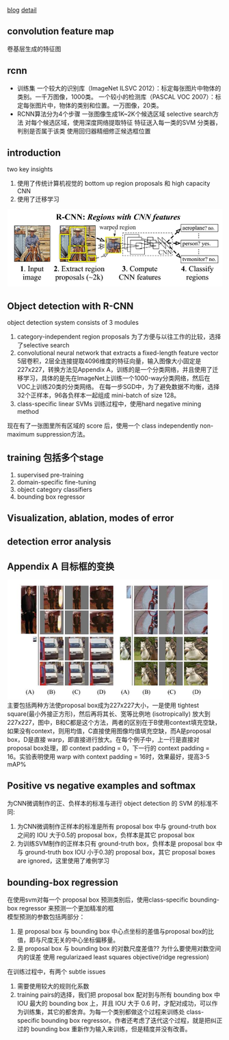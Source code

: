 [blog](http://www.cnblogs.com/dudumiaomiao/p/6560841.html)
[detail](http://blog.csdn.net/shenxiaolu1984/article/details/51152614)

## convolution feature map
卷基层生成的特征图

## rcnn
- 训练集
    一个较大的识别库（ImageNet ILSVC 2012）：标定每张图片中物体的类别。一千万图像，1000类。 
    一个较小的检测库（PASCAL VOC 2007）：标定每张图片中，物体的类别和位置。一万图像，20类。 
- RCNN算法分为4个步骤 
    一张图像生成1K~2K个候选区域 selective search方法
    对每个候选区域，使用深度网络提取特征 
    特征送入每一类的SVM 分类器，判别是否属于该类 
    使用回归器精细修正候选框位置 
## introduction
two key insights
1. 使用了传统计算机视觉的 bottom up region proposals 和 high capacity CNN
2. 使用了迁移学习  

![rcnnflow](../image/essay/rcnnflow.jpg)

## Object detection with R-CNN
object detection system consists of 3 modules
1. category-independent region proposals
为了方便与以往工作的比较，选择了selective search
2. convolutional neural network that extracts a fixed-length feature vector
5层卷积，2层全连接提取4096维度的特征向量，输入图像大小固定是227x227，转换方法见Appendix A，训练的是一个分类网络，并且使用了迁移学习，具体的是先在ImageNet上训练一个1000-way分类网络，然后在VOC上训练20类的分类网络。
在每一步SGD中，为了避免数据不均衡，选择32个正样本，96各负样本一起组成 mini-batch of size 128。
3. class-specific linear SVMs
训练过程中，使用hard negative mining method

现在有了一张图里所有区域的 score 后，使用一个 class independently non-maximum suppression方法。
## training 包括多个stage
1. supervised pre-training
2. domain-specific fine-tuning
3. object category classifiers
4. bounding box regressor

## Visualization, ablation, modes of error

## detection error analysis


## Appendix A 目标框的变换
![warp](../image/essay/rcnnwarp.jpg)  
主要包括两种方法使proposal box成为227x227大小，一是使用 tightest square(最小外接正方形)，然后再将其长、宽等比例地 (isotropically) 放大到227x227，图中，B和C都是这个方法，两者的区别在于B使用context填充空缺，如果没有context，则用均值，C直接使用图像均值填充空缺，而A是proposal box，D是直接 warp，即直接进行放大。在每个例子中，上一行是直接对proposal box处理，即 context padding = 0，下一行的 context padding = 16。实验表明使用 warp with context padding = 16时，效果最好，提高3-5 mAP%

## Positive vs negative examples and softmax
为CNN微调制作的正、负样本的标准与进行 object detection 的 SVM 的标准不同:  
1. 为CNN微调制作正样本的标准是所有 proposal box 中与 ground-truth box 之间的 IOU 大于0.5的 proposal box，负样本是其它 proposal box  
2. 为训练SVM制作的正样本只有 ground-truth box，负样本是 proposal box 中与 ground-truth box IOU 小于0.3的 proposal box，其它 proposal boxes are ignored，这里使用了难例学习  

## bounding-box regression
在使用svm对每一个 proposal box 预测类别后，使用class-specific bounding-box regressor 来预测一个更加精准的框  
模型预测的参数包括两部分：
1. 是 proposal box 与 bounding box 中心点坐标的差值与proposal box的比值，即与尺度无关的中心坐标偏移量。
2. 是 proposal box 与 bounding box 的对数尺度差值?? 为什么要使用对数空间内的误差
使用 regularizaed least squares objective(ridge regression)

在训练过程中，有两个 subtle issues
1. 需要使用较大的规则化系数
2. training pairs的选择，我们把 proposal box 配对到与所有 bounding box 中 IOU 最大的 bounding box 上，并且 IOU 大于 0.6 时，才配对成功，可以作为训练集，其它的都舍弃。为每一个类别都做这个过程来训练处 class-specific bounding box regressor。作者还考虑了迭代这个过程，就是把纠正过的 bounding box 重新作为输入来训练，但是精度并没有改善。